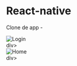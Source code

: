 # React-native
Clone de app - 

<div align-'center'>
<img src="https://github.com/WFrauches89/react-native/assets/101157962/a137f3e8-c15d-46c4-810d-317079cb8d25" alt="Login">
</div>div>

<div align-'center'>
<img src="https://github.com/WFrauches89/react-native/assets/101157962/d25ace41-da75-4d7a-b75e-69966a59a5c1" alt="Home">
</div>div>
